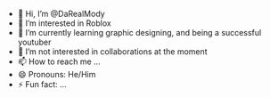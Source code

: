 - 👋 Hi, I’m @DaRealMody
- 👀 I’m interested in Roblox
- 🌱 I’m currently learning graphic designing, and being a successful youtuber
- 💞️ I’m not interested in collaborations at the moment
- 📫 How to reach me ...
- 😄 Pronouns: He/Him
- ⚡ Fun fact: ...

<!---
DaRealMody/DaRealMody is a ✨ special ✨ repository because its `README.md` (this file) appears on your GitHub profile.
You can click the Preview link to take a look at your changes.
--->
